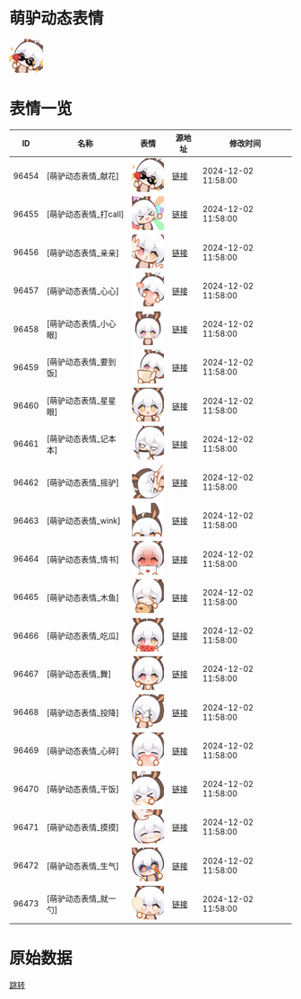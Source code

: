 # 萌驴动态表情

<img src="./cover.png" height="60" alt="cover" />

# 表情一览

|ID|名称|表情|源地址|修改时间|
|----|----|----|----|----|
|96454|[萌驴动态表情_献花]|<img src="./pic/096454_%5B萌驴动态表情_献花%5D.gif" height="60" alt="献花"/>|[链接](https://i0.hdslb.com/bfs/garb/8cc038061a1c759cc61141c2da49a5a7bce7fece.gif)|2024-12-02 11:58:00|
|96455|[萌驴动态表情_打call]|<img src="./pic/096455_%5B萌驴动态表情_打call%5D.gif" height="60" alt="打call"/>|[链接](https://i0.hdslb.com/bfs/garb/ad33954269aed1843fe5d1047a9f56e5c2f81d3e.gif)|2024-12-02 11:58:00|
|96456|[萌驴动态表情_亲亲]|<img src="./pic/096456_%5B萌驴动态表情_亲亲%5D.gif" height="60" alt="亲亲"/>|[链接](https://i0.hdslb.com/bfs/garb/30de1bf28ffd0b89f75f30ff059858b40a186d6e.gif)|2024-12-02 11:58:00|
|96457|[萌驴动态表情_心心]|<img src="./pic/096457_%5B萌驴动态表情_心心%5D.gif" height="60" alt="心心"/>|[链接](https://i0.hdslb.com/bfs/garb/6c24dd35f658820c440a37b0a68955a0174a4836.gif)|2024-12-02 11:58:00|
|96458|[萌驴动态表情_小心眼]|<img src="./pic/096458_%5B萌驴动态表情_小心眼%5D.gif" height="60" alt="小心眼"/>|[链接](https://i0.hdslb.com/bfs/garb/529871c63136e9294cbac52b4ae87307b5f01eaf.gif)|2024-12-02 11:58:00|
|96459|[萌驴动态表情_要到饭]|<img src="./pic/096459_%5B萌驴动态表情_要到饭%5D.gif" height="60" alt="要到饭"/>|[链接](https://i0.hdslb.com/bfs/garb/ff1a0666ecf09a6285c7110365e4aded24f410ba.gif)|2024-12-02 11:58:00|
|96460|[萌驴动态表情_星星眼]|<img src="./pic/096460_%5B萌驴动态表情_星星眼%5D.gif" height="60" alt="星星眼"/>|[链接](https://i0.hdslb.com/bfs/garb/c8527e86b55e9c61dc008a1b746e71daf87e05de.gif)|2024-12-02 11:58:00|
|96461|[萌驴动态表情_记本本]|<img src="./pic/096461_%5B萌驴动态表情_记本本%5D.gif" height="60" alt="记本本"/>|[链接](https://i0.hdslb.com/bfs/garb/0308c847f612c9f6defe2b490a1db23fdef8127f.gif)|2024-12-02 11:58:00|
|96462|[萌驴动态表情_摇驴]|<img src="./pic/096462_%5B萌驴动态表情_摇驴%5D.gif" height="60" alt="摇驴"/>|[链接](https://i0.hdslb.com/bfs/garb/f7cb5c55a1953cb94b0f78ed9c51582879463d18.gif)|2024-12-02 11:58:00|
|96463|[萌驴动态表情_wink]|<img src="./pic/096463_%5B萌驴动态表情_wink%5D.gif" height="60" alt="wink"/>|[链接](https://i0.hdslb.com/bfs/garb/bf292a38cc5f10812261eb833ab4b1f699dad5a1.gif)|2024-12-02 11:58:00|
|96464|[萌驴动态表情_情书]|<img src="./pic/096464_%5B萌驴动态表情_情书%5D.gif" height="60" alt="情书"/>|[链接](https://i0.hdslb.com/bfs/garb/308a56922c3cfeda51be6202801b40fd827f60ca.gif)|2024-12-02 11:58:00|
|96465|[萌驴动态表情_木鱼]|<img src="./pic/096465_%5B萌驴动态表情_木鱼%5D.gif" height="60" alt="木鱼"/>|[链接](https://i0.hdslb.com/bfs/garb/7f5327408642922af74c597aae8d654a036bdf35.gif)|2024-12-02 11:58:00|
|96466|[萌驴动态表情_吃瓜]|<img src="./pic/096466_%5B萌驴动态表情_吃瓜%5D.gif" height="60" alt="吃瓜"/>|[链接](https://i0.hdslb.com/bfs/garb/5ca2394e8a526c6deece54a76b174ff8a6d1da80.gif)|2024-12-02 11:58:00|
|96467|[萌驴动态表情_舞]|<img src="./pic/096467_%5B萌驴动态表情_舞%5D.gif" height="60" alt="舞"/>|[链接](https://i0.hdslb.com/bfs/garb/c4743863b0ad04ea53591dcc713aa8b45102eae4.gif)|2024-12-02 11:58:00|
|96468|[萌驴动态表情_投降]|<img src="./pic/096468_%5B萌驴动态表情_投降%5D.gif" height="60" alt="投降"/>|[链接](https://i0.hdslb.com/bfs/garb/d17b7943c98e9634e3c5b2961af49cd82b9bec63.gif)|2024-12-02 11:58:00|
|96469|[萌驴动态表情_心碎]|<img src="./pic/096469_%5B萌驴动态表情_心碎%5D.gif" height="60" alt="心碎"/>|[链接](https://i0.hdslb.com/bfs/garb/1d25a3235f26926dc116dcaed4585b5f75ed0b49.gif)|2024-12-02 11:58:00|
|96470|[萌驴动态表情_干饭]|<img src="./pic/096470_%5B萌驴动态表情_干饭%5D.gif" height="60" alt="干饭"/>|[链接](https://i0.hdslb.com/bfs/garb/5ed7561dd56bfc7cde87e9e7286334bab39c498d.gif)|2024-12-02 11:58:00|
|96471|[萌驴动态表情_摸摸]|<img src="./pic/096471_%5B萌驴动态表情_摸摸%5D.gif" height="60" alt="摸摸"/>|[链接](https://i0.hdslb.com/bfs/garb/b9afdc17496a1bce90c67588da1b33bf8674c9d3.gif)|2024-12-02 11:58:00|
|96472|[萌驴动态表情_生气]|<img src="./pic/096472_%5B萌驴动态表情_生气%5D.gif" height="60" alt="生气"/>|[链接](https://i0.hdslb.com/bfs/garb/d04561ed551e73d7b55badf19b3054afc6ac5e95.gif)|2024-12-02 11:58:00|
|96473|[萌驴动态表情_就一勺]|<img src="./pic/096473_%5B萌驴动态表情_就一勺%5D.gif" height="60" alt="就一勺"/>|[链接](https://i0.hdslb.com/bfs/garb/69cc1efdaed61bb369b86e1a0789e1f9832b91d7.gif)|2024-12-02 11:58:00|

# 原始数据

[跳转](./raw.json)

